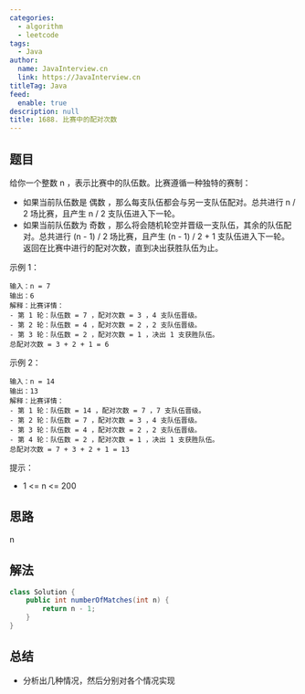 ```yaml
---
categories: 
  - algorithm
  - leetcode
tags: 
  - Java
author: 
  name: JavaInterview.cn
  link: https://JavaInterview.cn
titleTag: Java
feed: 
  enable: true
description: null
title: 1688. 比赛中的配对次数
---
```


## 题目

给你一个整数 n ，表示比赛中的队伍数。比赛遵循一种独特的赛制：

* 如果当前队伍数是 偶数 ，那么每支队伍都会与另一支队伍配对。总共进行 n / 2 场比赛，且产生 n / 2 支队伍进入下一轮。
* 如果当前队伍数为 奇数 ，那么将会随机轮空并晋级一支队伍，其余的队伍配对。总共进行 (n - 1) / 2 场比赛，且产生 (n - 1) / 2 + 1 支队伍进入下一轮。
返回在比赛中进行的配对次数，直到决出获胜队伍为止。



示例 1：

    输入：n = 7
    输出：6
    解释：比赛详情：
    - 第 1 轮：队伍数 = 7 ，配对次数 = 3 ，4 支队伍晋级。
    - 第 2 轮：队伍数 = 4 ，配对次数 = 2 ，2 支队伍晋级。
    - 第 3 轮：队伍数 = 2 ，配对次数 = 1 ，决出 1 支获胜队伍。
    总配对次数 = 3 + 2 + 1 = 6
  
示例 2：

    输入：n = 14
    输出：13
    解释：比赛详情：
    - 第 1 轮：队伍数 = 14 ，配对次数 = 7 ，7 支队伍晋级。
    - 第 2 轮：队伍数 = 7 ，配对次数 = 3 ，4 支队伍晋级。
    - 第 3 轮：队伍数 = 4 ，配对次数 = 2 ，2 支队伍晋级。
    - 第 4 轮：队伍数 = 2 ，配对次数 = 1 ，决出 1 支获胜队伍。
    总配对次数 = 7 + 3 + 2 + 1 = 13


提示：

* 1 <= n <= 200

## 思路

n

## 解法
```java
class Solution {
    public int numberOfMatches(int n) {
        return n - 1;
    }
}

```

## 总结

- 分析出几种情况，然后分别对各个情况实现 
